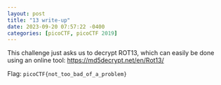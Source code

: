```yaml
---
layout: post
title: "13 write-up"
date: 2023-09-20 07:57:22 -0400
categories: [picoCTF, picoCTF 2019]
---
```


This challenge just asks us to decrypt ROT13, which can easily be done using
an online tool: https://md5decrypt.net/en/Rot13/

Flag: `picoCTF{not_too_bad_of_a_problem}`
